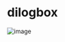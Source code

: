 # dilogbox

 ![image](https://user-images.githubusercontent.com/60910265/152409264-05eb6b68-7d37-419b-b9a5-f0e52ab3e5b8.png)
